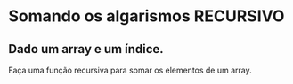 # Somando os algarismos RECURSIVO
## Dado um array e um índice.
Faça uma função recursiva para somar os elementos de um array.
